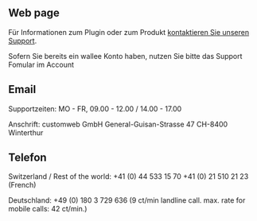 ## Web page
 
Für Informationen zum Plugin oder zum Produkt <a href="https://wallee.com/ueber-wallee/support?_ga=2.171642464.1523640132.1674037856-1834608674.1611572458" target="_blank">kontaktieren Sie unseren Support</a>. 

Sofern Sie bereits ein wallee Konto haben, nutzen Sie bitte das Support Fomular im Account
 
## Email

Supportzeiten:
MO - FR, 09.00 - 12.00 / 14.00 - 17.00

Anschrift:
customweb GmbH
General-Guisan-Strasse 47
CH-8400 Winterthur

 
## Telefon
 
Switzerland / Rest of the world:
+41 (0) 44 533 15 70
+41 (0) 21 510 21 23 (French)

Deutschland:
+49 (0) 180 3 729 636
(9 ct/min landline call. max. rate for mobile calls: 42 ct/min.)